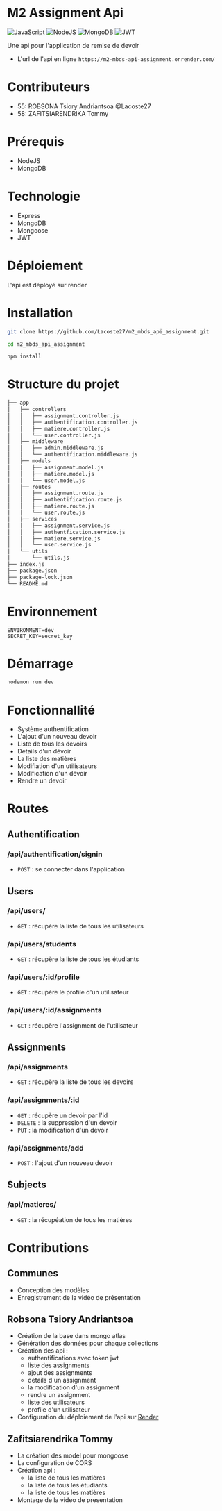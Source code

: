 # M2 Assignment Api

![JavaScript](https://img.shields.io/badge/javascript-%23323330.svg?style=for-the-badge&logo=javascript&logoColor=%23F7DF1E)
![NodeJS](https://img.shields.io/badge/node.js-6DA55F?style=for-the-badge&logo=node.js&logoColor=white)
![MongoDB](https://img.shields.io/badge/MongoDB-%234ea94b.svg?style=for-the-badge&logo=mongodb&logoColor=white)
![JWT](https://img.shields.io/badge/JWT-black?style=for-the-badge&logo=JSON%20web%20tokens)

Une api pour l'application de remise de devoir 

- L'url de l'api en ligne `https://m2-mbds-api-assignment.onrender.com/`

# Contributeurs
- 55: ROBSONA Tsiory Andriantsoa @Lacoste27
- 58: ZAFITSIARENDRIKA Tommy

# Prérequis

- NodeJS
- MongoDB

# Technologie

- Express
- MongoDB
- Mongoose
- JWT

# Déploiement
L'api est déployé sur render


# Installation

```bash 
git clone https://github.com/Lacoste27/m2_mbds_api_assignment.git
```

```bash 
cd m2_mbds_api_assignment
```

```bash 
npm install
```

# Structure du projet
```bash
├── app
│   ├── controllers
│   │   ├── assignment.controller.js
│   │   ├── authentification.controller.js
│   │   ├── matiere.controller.js
│   │   └── user.controller.js
│   ├── middleware
│   │   ├── admin.middleware.js
│   │   └── authentification.middleware.js
│   ├── models
│   │   ├── assignment.model.js
│   │   ├── matiere.model.js
│   │   └── user.model.js
│   ├── routes
│   │   ├── assignment.route.js
│   │   ├── authentification.route.js
│   │   ├── matiere.route.js
│   │   └── user.route.js
│   ├── services
│   │   ├── assignment.service.js
│   │   ├── authentfication.service.js
│   │   ├── matiere.service.js
│   │   └── user.service.js
│   └── utils
│       └── utils.js
├── index.js
├── package.json
├── package-lock.json
└── README.md

```

# Environnement
```
ENVIRONMENT=dev
SECRET_KEY=secret_key
```

# Démarrage

```bash
nodemon run dev
```

# Fonctionnallité 
- Système authentification
- L'ajout d'un nouveau devoir
- Liste de tous les devoirs
- Détails d'un dévoir
- La liste des matières
- Modifiation d'un utilisateurs
- Modification d'un dévoir
- Rendre un devoir 

# Routes
## Authentification
### /api/authentification/signin
- `POST` : se connecter dans l'application

## Users
### /api/users/
- `GET` : récupère la liste de tous les utilisateurs

### /api/users/students
- `GET` : récupère la liste de tous les étudiants

### /api/users/:id/profile 
- `GET` : récupère le profile d'un utilisateur

### /api/users/:id/assignments
- `GET` : récupère l'assignment de l'utilisateur

## Assignments
### /api/assignments
- `GET` :  récupère la liste de tous les devoirs

### /api/assignments/:id
- `GET` :  récupère un devoir par l'id
- `DELETE` : la suppression d'un devoir
- `PUT` : la modification d'un devoir

### /api/assignments/add
- `POST` : l'ajout d'un nouveau devoir

## Subjects
### /api/matieres/
- `GET` : la récupéation de tous les matières

# Contributions
## Communes 
- Conception des modèles
- Enregistrement de la vidéo de présentation

## Robsona Tsiory Andriantsoa
- Création de la base dans mongo atlas
- Génération des données pour chaque collections
- Création des api :
    - authentifications avec token jwt
    - liste des assignments 
    - ajout des assignments
    - details d'un assignment
    - la modification d'un assignment
    - rendre un assignment
    - liste des utilisateurs
    - profile d'un utilisateur
- Configuration du déploiement de l'api sur [Render](https://render.com 'Render')

## Zafitsiarendrika Tommy
- La création des model pour mongoose
- La configuration de CORS
- Création api : 
    - la liste de tous les matières
    - la liste de tous les étudiants
    - la liste de tous les matières
- Montage de la video de presentation